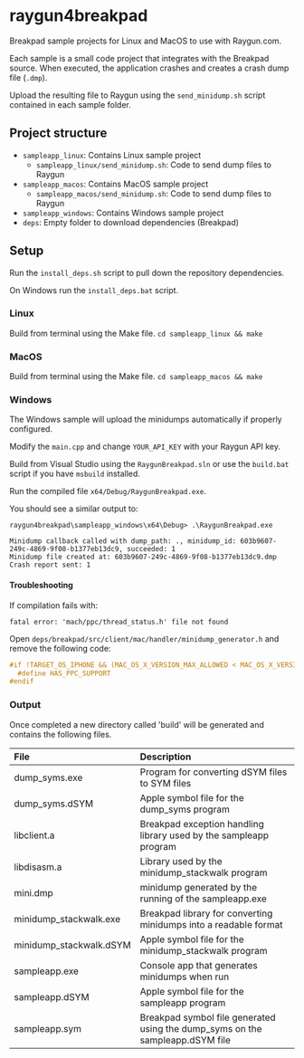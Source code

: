 # raygun4breakpad

Breakpad sample projects for Linux and MacOS to use with Raygun.com.

Each sample is a small code project that integrates with the Breakpad source. When executed, the application crashes and creates a crash dump file (`.dmp`).

Upload the resulting file to Raygun using the `send_minidump.sh` script contained in each sample folder.

## Project structure

- `sampleapp_linux`: Contains Linux sample project
  - `sampleapp_linux/send_minidump.sh`: Code to send dump files to Raygun
- `sampleapp_macos`: Contains MacOS sample project
  - `sampleapp_macos/send_minidump.sh`: Code to send dump files to Raygun
- `sampleapp_windows`: Contains Windows sample project
- `deps`: Empty folder to download dependencies (Breakpad)

## Setup

Run the `install_deps.sh` script to pull down the repository dependencies.

On Windows run the `install_deps.bat` script.

### Linux

Build from terminal using the Make file.
`cd sampleapp_linux && make`

### MacOS 

Build from terminal using the Make file.
`cd sampleapp_macos && make`

### Windows

The Windows sample will upload the minidumps automatically if properly configured.

Modify the `main.cpp` and change `YOUR_API_KEY` with your Raygun API key.

Build from Visual Studio using the `RaygunBreakpad.sln` or use the `build.bat` script if you have `msbuild` installed.

Run the compiled file `x64/Debug/RaygunBreakpad.exe`.

You should see a similar output to:

```
raygun4breakpad\sampleapp_windows\x64\Debug> .\RaygunBreakpad.exe

Minidump callback called with dump_path: ., minidump_id: 603b9607-249c-4869-9f08-b1377eb13dc9, succeeded: 1
Minidump file created at: 603b9607-249c-4869-9f08-b1377eb13dc9.dmp
Crash report sent: 1
```

#### Troubleshooting

If compilation fails with:

```
fatal error: 'mach/ppc/thread_status.h' file not found
```

Open `deps/breakpad/src/client/mac/handler/minidump_generator.h` and remove the following code:

```c
#if !TARGET_OS_IPHONE && (MAC_OS_X_VERSION_MAX_ALLOWED < MAC_OS_X_VERSION_10_7)
  #define HAS_PPC_SUPPORT
#endif
```

### Output

Once completed a new directory called 'build' will be generated and contains the following files.

| File                    | Description
|:----------------------- |:----------------------
| dump_syms.exe           | Program for converting dSYM files to SYM files
| dump_syms.dSYM          | Apple symbol file for the dump_syms program
| libclient.a             | Breakpad exception handling library used by the sampleapp program
| libdisasm.a             | Library used by the minidump_stackwalk program
| mini.dmp                | minidump generated by the running of the sampleapp.exe
| minidump_stackwalk.exe  | Breakpad library for converting minidumps into a readable format
| minidump_stackwalk.dSYM | Apple symbol file for the minidump_stackwalk program
| sampleapp.exe           | Console app that generates minidumps when run
| sampleapp.dSYM          | Apple symbol file for the sampleapp program
| sampleapp.sym           | Breakpad symbol file generated using the dump_syms on the sampleapp.dSYM file
